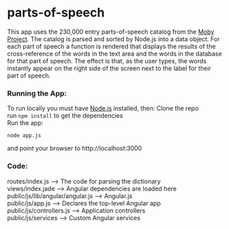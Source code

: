 parts-of-speech
===============

This app uses the 230,000 entry parts-of-speech catalog from the [Moby Project](http://icon.shef.ac.uk/Moby/). The catalog is parsed and sorted by Node.js into a data object. For each part of speech a function is rendered that displays the results of the cross-reference of the words in the text area and the words in the database for that part of speech. The effect is that, as the user types, the words instantly appear on the right side of the screen next to the label for their part of speech.

### Running the App:

To run locally you must have [Node.js](http://nodejs.org) installed, then:
Clone the repo   
run `npm install` to get the dependencies   
Run the app:   

    node app.js
and point your browser to http://localhost:3000   

### Code:

routes/index.js                     --> The code for parsing the dictionary   
views/index.jade                    --> Angular dependencies are loaded here   
public/js/lib/angular/angular.js    --> Angular.js   
public/js/app.js                    --> Declares the top-level Angular app   
public/js/controllers.js            --> Application controllers   
public/js/services                  --> Custom Angular services   


